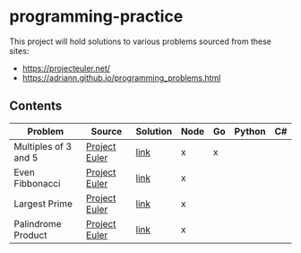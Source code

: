 # programming-practice
This project will hold solutions to various problems sourced from these sites:  
* https://projecteuler.net/  
* https://adriann.github.io/programming_problems.html  

## Contents  
| Problem | Source | Solution | Node | Go | Python | C# |  
|---------|--------|----------|----|----|----|----|  
|Multiples of 3 and 5|[Project Euler](https://projecteuler.net/problem=1)| [link](./multiples-of-3-and-5/README.md) | x | x |||
|Even Fibbonacci|[Project Euler](https://projecteuler.net/problem=2)| [link](./even-fibbonacci/README.md) | x ||
|Largest Prime|[Project Euler](https://projecteuler.net/problem=3)| [link](./largest-prime/README.md) | x | |||
|Palindrome Product|[Project Euler](https://projecteuler.net/problem=4)| [link](./palindrome-product/README.md) | x | |||
